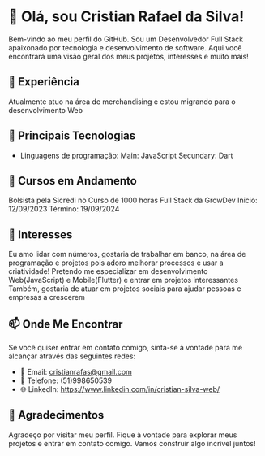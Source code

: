 # 👋 Olá, sou Cristian Rafael da Silva!

Bem-vindo ao meu perfil do GitHub. Sou um Desenvolvedor Full Stack apaixonado por tecnologia e desenvolvimento de software. Aqui você encontrará uma visão geral dos meus projetos, interesses e muito mais!

## 💼 Experiência

Atualmente atuo na área de merchandising e estou migrando para o desenvolvimento Web

## 🔧 Principais Tecnologias

- Linguagens de programação: 
Main: JavaScript
Secundary: Dart

## 🚀 Cursos em Andamento

Bolsista pela Sicredi no Curso de 1000 horas Full Stack da GrowDev
Inicio: 12/09/2023
Término: 19/09/2024

## 🌱 Interesses

Eu amo lidar com números, gostaria de trabalhar em banco, na área de programação e projetos pois adoro melhorar processos e usar a criatividade!
Pretendo me especializar em desenvolvimento Web(JavaScript) e Mobile(Flutter) e entrar em projetos interessantes
Também, gostaria de atuar em projetos sociais para ajudar pessoas e empresas a crescerem

## 📫 Onde Me Encontrar
Se você quiser entrar em contato comigo, sinta-se à vontade para me alcançar através das seguintes redes:
- 📧 Email: cristianrafas@gmail.com
- 📱 Telefone: (51)998650539
- 🌐 LinkedIn: https://www.linkedin.com/in/cristian-silva-web/

## 🙏 Agradecimentos

Agradeço por visitar meu perfil. Fique à vontade para explorar meus projetos e entrar em contato comigo. Vamos construir algo incrível juntos!
